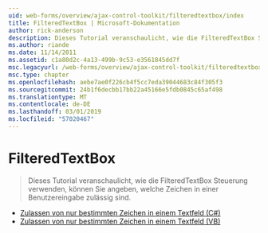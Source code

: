 ```yaml
---
uid: web-forms/overview/ajax-control-toolkit/filteredtextbox/index
title: FilteredTextBox | Microsoft-Dokumentation
author: rick-anderson
description: Dieses Tutorial veranschaulicht, wie die FilteredTextBox Steuerung verwenden, können Sie angeben, welche Zeichen in einer Benutzereingabe zulässig sind.
ms.author: riande
ms.date: 11/14/2011
ms.assetid: c1a80d2c-4a13-499b-9c53-e3561845dd7f
msc.legacyurl: /web-forms/overview/ajax-control-toolkit/filteredtextbox
msc.type: chapter
ms.openlocfilehash: aebe7ae0f226cb4f5cc7eda39044683c84f305f3
ms.sourcegitcommit: 24b1f6decbb17bb22a45166e5fdb0845c65af498
ms.translationtype: MT
ms.contentlocale: de-DE
ms.lasthandoff: 03/01/2019
ms.locfileid: "57020467"
---
```

<a name="filteredtextbox"></a>FilteredTextBox
====================
> Dieses Tutorial veranschaulicht, wie die FilteredTextBox Steuerung verwenden, können Sie angeben, welche Zeichen in einer Benutzereingabe zulässig sind.


- [Zulassen von nur bestimmten Zeichen in einem Textfeld (C#)](allowing-only-certain-characters-in-a-text-box-cs.md)
- [Zulassen von nur bestimmten Zeichen in einem Textfeld (VB)](allowing-only-certain-characters-in-a-text-box-vb.md)
